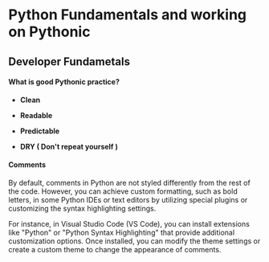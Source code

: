 # Python Fundamentals and working on Pythonic

## Developer Fundametals

#### What is good Pythonic practice?

-  **Clean**
  
-  **Readable**
  
-  **Predictable**
  
-  **DRY ( Don't repeat yourself )**

#### Comments 

By default, comments in Python are not styled differently from the rest of the code. 
However, you can achieve custom formatting, such as bold letters, in some Python IDEs or text editors by utilizing special plugins or customizing the syntax highlighting settings.

For instance, in Visual Studio Code (VS Code), you can install extensions like "Python" or "Python Syntax Highlighting" that provide additional customization options. Once installed, you can modify the theme settings or create a custom theme to change the appearance of comments.
